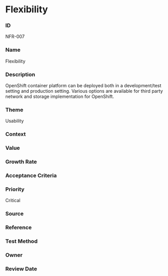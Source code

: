 

# Flexibility

### ID

NFR-007

### Name

Flexibility

### Description

OpenShift container platform can be deployed both in a development/test setting and
production setting. Various options are available for third party network and storage
implementation for OpenShift.

### Theme


Usability



### Context




### Value




### Growth Rate




### Acceptance Criteria




### Priority


Critical



### Source




### Reference




### Test Method




### Owner




### Review Date



